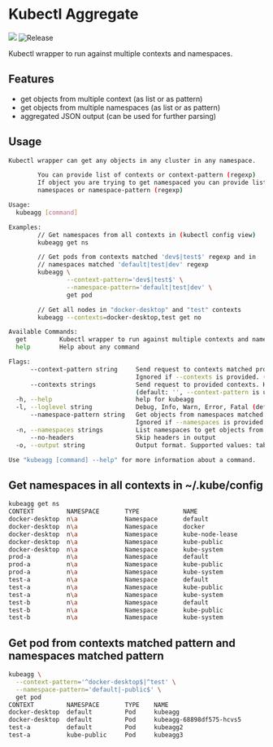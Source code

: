 # Kubectl Aggregate

![](https://github.com/daftping/kubeagg/workflows/Go/badge.svg) ![Release](https://github.com/daftping/kubeagg/workflows/Release/badge.svg)

Kubectl wrapper to run against multiple contexts and namespaces.

## Features

- get objects from multiple context (as list or as pattern)
- get objects from multiple namespaces (as list or as pattern)
- aggregated JSON output (can be used for further parsing)

## Usage

```bash
Kubectl wrapper can get any objects in any cluster in any namespace.

        You can provide list of contexts or context-pattern (regexp)
        If object you are trying to get namespaced you can provide list of 
        namespaces or namespace-pattern (regexp)

Usage:
  kubeagg [command]

Examples:
        // Get namespaces from all contexts in (kubectl config view)
        kubeagg get ns

        // Get pods from contexts matched 'dev$|test$' regexp and in 
        // namespaces matched 'default|test|dev' regexp
        kubeagg \
                --context-pattern='dev$|test$' \
                --namespace-pattern='default|test|dev' \
                get pod

        // Get all nodes in "docker-desktop" and "test" contexts
        kubeagg --contexts=docker-desktop,test get no

Available Commands:
  get         Kubectl wrapper to run against multiple contexts and namespaces
  help        Help about any command

Flags:
      --context-pattern string     Send request to contexts matched provided regexp.
                                   Ignored if --contexts is provided. (default ".*")
      --contexts strings           Send request to provided contexts. Has precedence over --context-pattern.
                                   (default: '', --context-pattern is used)
  -h, --help                       help for kubeagg
  -l, --loglevel string            Debug, Info, Warn, Error, Fatal (default "Error")
      --namespace-pattern string   Get objects from namespaces matched provided regexp.
                                   Ignored if --namespaces is provided. (default ".*")
  -n, --namespaces strings         List namespaces to get objects from.(default: '', --namespace-pattern is used)
      --no-headers                 Skip headers in output
  -o, --output string              Output format. Supported values: table, json. (default "table")

Use "kubeagg [command] --help" for more information about a command.
```

## Get namespaces in all contexts in ~/.kube/config

```bash
kubeagg get ns
CONTEXT         NAMESPACE       TYPE            NAME
docker-desktop  n\a             Namespace       default
docker-desktop  n\a             Namespace       docker
docker-desktop  n\a             Namespace       kube-node-lease
docker-desktop  n\a             Namespace       kube-public
docker-desktop  n\a             Namespace       kube-system
prod-a          n\a             Namespace       default
prod-a          n\a             Namespace       kube-public
prod-a          n\a             Namespace       kube-system
test-a          n\a             Namespace       default
test-a          n\a             Namespace       kube-public
test-a          n\a             Namespace       kube-system
test-b          n\a             Namespace       default
test-b          n\a             Namespace       kube-public
test-b          n\a             Namespace       kube-system
```

## Get pod from contexts matched pattern and namespaces matched pattern

```bash
kubeagg \
  --context-pattern='^docker-desktop$|^test' \
  --namespace-pattern='default|-public$' \
  get pod
CONTEXT         NAMESPACE       TYPE    NAME
docker-desktop  default         Pod     kubeagg
docker-desktop  default         Pod     kubeagg-68898df575-hcvs5  
test-a          default         Pod     kubeagg2
test-a          kube-public     Pod     kubeagg3
```
